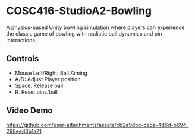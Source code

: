 # COSC416-StudioA2-Bowling

A physics-based Unity bowling simulation where players can experience the classic game of bowling with realistic ball dynamics and pin interactions.


## Controls
- Mouse Left/Right: Ball Aiming
- A/D: Adjust Player position
- Space: Release ball
- R: Reset pins/ball

## Video Demo
https://github.com/user-attachments/assets/cb2a9dbc-ce5a-4d6d-b694-298eed3b1a71
